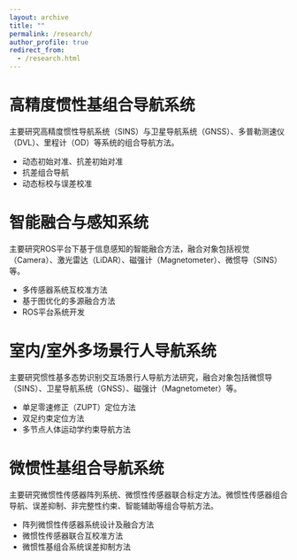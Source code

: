 ```yaml
---
layout: archive
title: ""
permalink: /research/
author_profile: true
redirect_from:
  - /research.html
---
```

# 高精度惯性基组合导航系统

主要研究高精度惯性导航系统（SINS）与卫星导航系统（GNSS）、多普勒测速仪（DVL）、里程计（OD）等系统的组合导航方法。

* 动态初始对准、抗差初始对准
* 抗差组合导航
* 动态标校与误差校准

# 智能融合与感知系统

主要研究ROS平台下基于信息感知的智能融合方法，融合对象包括视觉（Camera）、激光雷达（LiDAR）、磁强计（Magnetometer）、微惯导（SINS）等。

* 多传感器系统互校准方法
* 基于图优化的多源融合方法
* ROS平台系统开发

# 室内/室外多场景行人导航系统

主要研究惯性基多态势识别交互场景行人导航方法研究，融合对象包括微惯导（SINS）、卫星导航系统（GNSS）、磁强计（Magnetometer）等。

* 单足零速修正（ZUPT）定位方法
* 双足约束定位方法
* 多节点人体运动学约束导航方法

# 微惯性基组合导航系统

主要研究微惯性传感器阵列系统、微惯性传感器联合标定方法。微惯性传感器组合导航、误差抑制、非完整性约束、智能辅助等组合导航方法。

* 阵列微惯性传感器系统设计及融合方法
* 微惯性传感器联合互校准方法
* 微惯性基组合系统误差抑制方法
